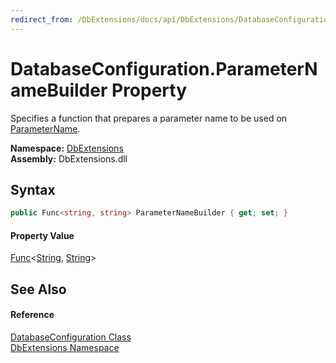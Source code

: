 ```yaml
---
redirect_from: /DbExtensions/docs/api/DbExtensions/DatabaseConfiguration/ParameterNameBuilder.html
---
```


DatabaseConfiguration.ParameterNameBuilder Property
===================================================
Specifies a function that prepares a parameter name to be used on [ParameterName][1].
  
**Namespace:** [DbExtensions][2]  
**Assembly:** DbExtensions.dll

Syntax
------

```csharp
public Func<string, string> ParameterNameBuilder { get; set; }
```

#### Property Value
[Func][3]&lt;[String][4], [String][4]>

See Also
--------

#### Reference
[DatabaseConfiguration Class][5]  
[DbExtensions Namespace][2]  

[1]: https://learn.microsoft.com/dotnet/api/system.data.idataparameter.parametername
[2]: ../README.md
[3]: https://learn.microsoft.com/dotnet/api/system.func-2
[4]: https://learn.microsoft.com/dotnet/api/system.string
[5]: README.md
